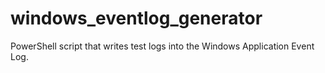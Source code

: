 # windows_eventlog_generator
PowerShell script that writes test logs into the Windows Application Event Log.
